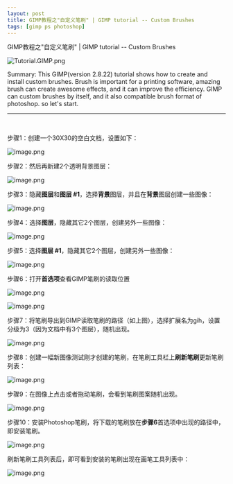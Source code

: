 ```yaml
---
layout: post
title: GIMP教程之"自定义笔刷" | GIMP tutorial -- Custom Brushes
tags: [gimp ps photoshop]
---
```


GIMP教程之"自定义笔刷" | GIMP tutorial -- Custom Brushes

![Tutorial.GIMP.png](https://res.cloudinary.com/hpiynhbhq/image/upload/v1511486986/feaponrcwwtwu0vmiizt.png)

Summary: This GIMP(version 2.8.22) tutorial shows how to create and install custom brushes. 
Brush is important for a printing software, amazing brush can create awesome effects, and it can improve the efficiency. GIMP can custom brushes by itself, and it also compatible brush format of photoshop. so let's start.

---
</br>

步骤1：创建一个30X30的空白文档，设置如下：

![image.png](https://res.cloudinary.com/hpiynhbhq/image/upload/v1513771971/iely53e2ucbnk13ixs0z.png)

步骤2：然后再新建2个透明背景图层：

![image.png](https://res.cloudinary.com/hpiynhbhq/image/upload/v1513772251/w6lywm77sda2vcrd9n8h.png)

步骤3：隐藏**图层**和**图层 #1**，选择**背景**图层，并且在**背景**图层创建一些图像：

![image.png](https://res.cloudinary.com/hpiynhbhq/image/upload/v1513772371/h7n3w6fhdzdkii2r4wrd.png)

步骤4：选择**图层**，隐藏其它2个图层，创建另外一些图像：

![image.png](https://res.cloudinary.com/hpiynhbhq/image/upload/v1513772475/fbqbrqsvsmysw5icd1y9.png)

步骤5：选择**图层 #1**，隐藏其它2个图层，创建另外一些图像：

![image.png](https://res.cloudinary.com/hpiynhbhq/image/upload/v1513772540/tuuolwdji1tjztpco9e9.png)

步骤6：打开**首选项**查看GIMP笔刷的读取位置

![image.png](https://res.cloudinary.com/hpiynhbhq/image/upload/v1513773051/wza7ato6e8ssws35oida.png)

![image.png](https://res.cloudinary.com/hpiynhbhq/image/upload/v1513773128/octoenpoq10rodewiqf7.png)

步骤7：将笔刷导出到GIMP读取笔刷的路径（如上图），选择扩展名为gih，设置分级为3（因为文档中有3个图层），随机出现。

![image.png](https://res.cloudinary.com/hpiynhbhq/image/upload/v1513773181/dp1lticldj8fldtfvjqa.png)

步骤8：创建一幅新图像测试刚才创建的笔刷，在笔刷工具栏上**刷新笔刷**更新笔刷列表：

![image.png](https://res.cloudinary.com/hpiynhbhq/image/upload/v1513773661/uaxlfvkchax1iazqd86k.png)

步骤9：在图像上点击或者拖动笔刷，会看到笔刷图案随机出现。

![image.png](https://res.cloudinary.com/hpiynhbhq/image/upload/v1513773864/tykgbz3qj8mxnx8gxexs.png)

步骤10：安装Photoshop笔刷，将下载的笔刷放在**步骤6**首选项中出现的路径中，即安装笔刷。

![image.png](https://res.cloudinary.com/hpiynhbhq/image/upload/v1513774736/sf8sahgmbhxzwqum5xvs.png)

刷新笔刷工具列表后，即可看到安装的笔刷出现在画笔工具列表中：

![image.png](https://res.cloudinary.com/hpiynhbhq/image/upload/v1513774893/cvmab6dqyrs8twfwgbrq.png)


